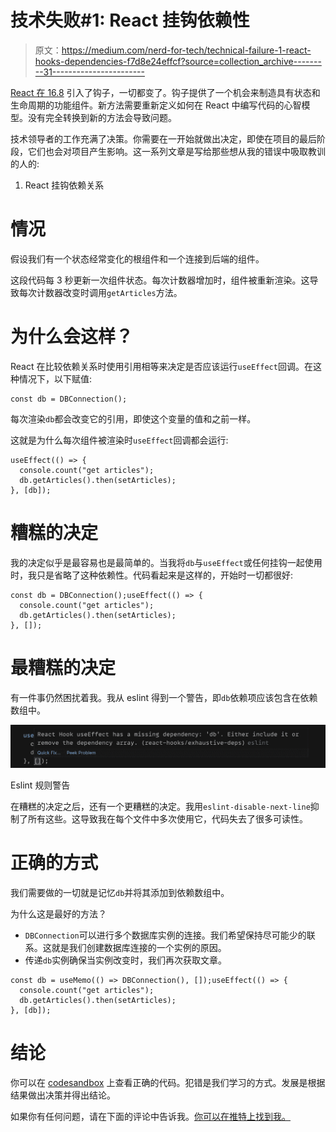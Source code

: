 # 技术失败#1: React 挂钩依赖性

> 原文：<https://medium.com/nerd-for-tech/technical-failure-1-react-hooks-dependencies-f7d8e24effcf?source=collection_archive---------31----------------------->

[React 在 16.8](https://reactjs.org/blog/2019/02/06/react-v16.8.0.html) 引入了钩子，一切都变了。钩子提供了一个机会来制造具有状态和生命周期的功能组件。新方法需要重新定义如何在 React 中编写代码的心智模型。没有完全转换到新的方法会导致问题。

技术领导者的工作充满了决策。你需要在一开始就做出决定，即使在项目的最后阶段，它们也会对项目产生影响。这一系列文章是写给那些想从我的错误中吸取教训的人的:

1.  React 挂钩依赖关系

# 情况

假设我们有一个状态经常变化的根组件和一个连接到后端的组件。

这段代码每 3 秒更新一次组件状态。每次计数器增加时，组件被重新渲染。这导致每次计数器改变时调用`getArticles`方法。

# 为什么会这样？

React 在比较依赖关系时使用引用相等来决定是否应该运行`useEffect`回调。在这种情况下，以下赋值:

```
const db = DBConnection();
```

每次渲染`db`都会改变它的引用，即使这个变量的值和之前一样。

这就是为什么每次组件被渲染时`useEffect`回调都会运行:

```
useEffect(() => {
  console.count("get articles");
  db.getArticles().then(setArticles);
}, [db]);
```

# 糟糕的决定

我的决定似乎是最容易也是最简单的。当我将`db`与`useEffect`或任何挂钩一起使用时，我只是省略了这种依赖性。代码看起来是这样的，开始时一切都很好:

```
const db = DBConnection();useEffect(() => {
  console.count("get articles");
  db.getArticles().then(setArticles);
}, []);
```

# 最糟糕的决定

有一件事仍然困扰着我。我从 eslint 得到一个警告，即`db`依赖项应该包含在依赖数组中。

![](img/cd1433d36e486dbc490f5fa8a5be6c25.png)

Eslint 规则警告

在糟糕的决定之后，还有一个更糟糕的决定。我用`eslint-disable-next-line`抑制了所有这些。这导致我在每个文件中多次使用它，代码失去了很多可读性。

# 正确的方式

我们需要做的一切就是记忆`db`并将其添加到依赖数组中。

为什么这是最好的方法？

*   `DBConnection`可以进行多个数据库实例的连接。我们希望保持尽可能少的联系。这就是我们创建数据库连接的一个实例的原因。
*   传递`db`实例确保当实例改变时，我们再次获取文章。

```
const db = useMemo(() => DBConnection(), []);useEffect(() => {
  console.count("get articles");
  db.getArticles().then(setArticles);
}, [db]);
```

# 结论

你可以在 [codesandbox](https://codesandbox.io/s/blue-shadow-72mhw?file=/src/App.js:556-690) 上查看正确的代码。犯错是我们学习的方式。发展是根据结果做出决策并得出结论。

如果你有任何问题，请在下面的评论中告诉我。[你可以在推特上找到我。](https://twitter.com/Perfect7M)